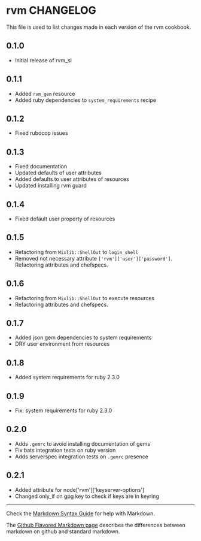 rvm CHANGELOG
=============

This file is used to list changes made in each version of the rvm cookbook.

0.1.0
-----
- Initial release of rvm_sl

0.1.1
-----
- Added `rvm_gem` resource
- Added ruby dependencies to `system_requirements` recipe

0.1.2
-----
- Fixed rubocop issues

0.1.3
-----
- Fixed documentation
- Updated defaults of user attributes
- Added defaults to user attributes of resources
- Updated installing rvm guard

0.1.4
-----
- Fixed default user property of resources

0.1.5
-----
- Refactoring from `Mixlib::ShellOut` to `login_shell`
- Removed not necessary attribute `['rvm']['user']['password']`.
                          Refactoring attributes and chefspecs.

0.1.6
-----
- Refactoring from `Mixlib::ShellOut` to execute resources
- Refactoring attributes and chefspecs.

0.1.7
-----
- Added json gem dependencies to system requirements
- DRY user environment from resources

0.1.8
-----
- Added system requirements for ruby 2.3.0

0.1.9
-----
- Fix: system requirements for ruby 2.3.0

0.2.0
-----
- Adds `.gemrc` to avoid installing documentation of gems
- Fix bats integration tests on ruby version
- Adds serverspec integration tests on `.gemrc` presence

0.2.1
-----
- Added attribute for node['rvm']['keyserver-options']
- Changed only_if on gpg key to check if keys are in keyring

- - -
Check the [Markdown Syntax Guide](http://daringfireball.net/projects/markdown/syntax) for help with Markdown.

The [Github Flavored Markdown page](http://github.github.com/github-flavored-markdown/) describes the differences between markdown on github and standard markdown.
